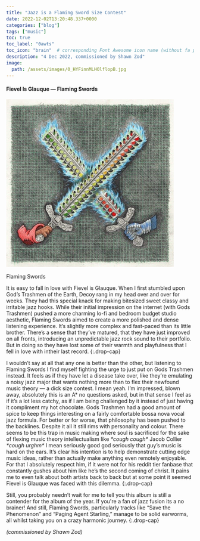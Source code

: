 ```yaml
---
title: "Jazz is a Flaming Sword Size Contest"
date: 2022-12-02T13:20:48.337+0000
categories: ["blog"]
tags: ["music"]
toc: true
toc_label: "ϑawts"
toc_icon: "brain"  # corresponding Font Awesome icon name (without fa prefix)
description: "4 Dec 2022, commissioned by Shawn Zod"
image:
  path: /assets/images/0_HYFinnMLHOlflopB.jpg
---
```


#### Fievel Is Glauque — Flaming Swords


![Flaming Swords](/assets/images/0_HYFinnMLHOlflopB.jpg)

Flaming Swords

It is easy to fall in love with Fievel is Glauque\. When I first stumbled upon God’s Trashmen of the Earth, Decoy rang in my head over and over for weeks\. They had this special knack for making bitesized sweet classy and irritable jazz hooks\. While their initial impression on the internet \(with Gods Trashmen\) pushed a more charming lo\-fi and bedroom budget studio aesthetic, Flaming Swords aimed to create a more polished and dense listening experience\. It’s slightly more complex and fast\-paced than its little brother\. There’s a sense that they’ve matured, that they have just improved on all fronts, introducing an unpredictable jazz rock sound to their portfolio\. But in doing so they have lost some of their warmth and playfulness that I fell in love with intheir last record\.
{:.drop-cap}

I wouldn’t say at all that any one is better than the other, but listening to Flaming Swords I find myself fighting the urge to just put on Gods Trashmen instead\. It feels as if they have let a disease take over, like they’re emulating a noisy jazz major that wants nothing more than to flex their newfound music theory — a dick size contest\. I mean yeah\. I’m impressed, blown away, absolutely this is an A\* no questions asked, but in that sense I feel as if it’s a lot less catchy, as if I am being challenged by it instead of just having it compliment my hot chocolate\. Gods Trashmen had a good amount of spice to keep things interesting on a fairly comfortable bossa nova vocal jazz formula\. For better or for worse, that philosophy has been pushed to the backlines\. Despite it all it still rims with personality and colour\. There seems to be this trap in music making where soul is sacrificed for the sake of flexing music theory intellectualism like _\*cough cough\*_ Jacob Collier _\*cough urghm\*_ I mean seriously good god seriously that guy’s music is hard on the ears\. It’s clear his intention is to help demonstrate cutting edge music ideas, rather than actually make anything even remotely enjoyable\. For that I absolutely respect him, if it were not for his reddit tier fanbase that constantly gushes about him like he’s the second coming of christ\. It pains me to even talk about both artists back to back but at some point it seemed Fievel is Glauque was faced with this dilemma\.
{:.drop-cap}

Still, you probably needn’t wait for me to tell you this album is still a contender for the album of the year\. If you're a fan of jazz fusion its a no brainer\! And still, Flaming Swords, particularly tracks like “Save the Phenomenon” and “Paging Agent Starling,” manage to be solid earworms, all whilst taking you on a crazy harmonic journey\.
{:.drop-cap}

_\(commissioned by Shawn Zod\)_